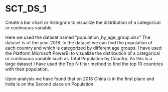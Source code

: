# SCT_DS_1
Create a bar chart or histogram to visualize the distribution of a categorical or continuous variable.

Here we used the dataset named "population_by_age_group.xlsx"
The dataset is of the year 2018.
In the dataset we can find the population of each country and which is categorized by different age groups.
I have used the Platform Microsoft PowerBi to visualize the distribution of a categorical or continuous variable such as Total Population by Country.
As this is a large dataset I have used the Top N filter method to find the top 10 countries with their population.

Upon analysis we have found that on 2018 China is in the first place and India is on the Second place on Population.

